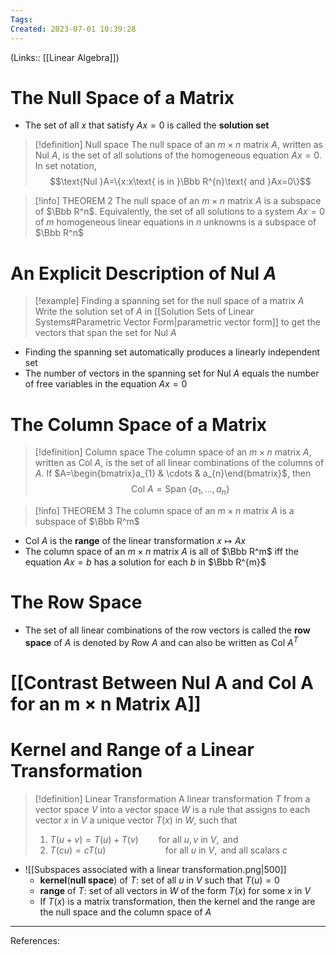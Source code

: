 ```yaml
---
Tags: 
Created: 2023-07-01 10:39:28
---
```

(Links:: [[Linear Algebra]])
# The Null Space of a Matrix
- The set of all $x$ that satisfy $Ax=0$ is called the **solution set**

> [!definition] Null space
> The null space of an $m\times n$ matrix $A$, written as $\text{Nul }A$, is the set of all solutions of the homogeneous equation $Ax=0$. In set notation, $$\text{Nul }A=\{x:x\text{ is in }\Bbb R^{n}\text{ and }Ax=0\}$$

> [!info] THEOREM 2
> The null space of an $m\times n$ matrix $A$ is a subspace of $\Bbb R^n$. Equivalently, the set of all solutions to a system $Ax=0$ of $m$ homogeneous linear equations in $n$ unknowns is a subspace of $\Bbb R^n$
# An Explicit Description of $\text{Nul }A$
> [!example] Finding a spanning set for the null space of a matrix $A$
> Write the solution set of $A$ in [[Solution Sets of Linear Systems#Parametric Vector Form|parametric vector form]] to get the vectors that span the set for $\text{Nul }A$

- Finding the spanning set automatically produces a linearly independent set
- The number of vectors in the spanning set for $\text{Nul }A$ equals the number of free variables in the equation $Ax=0$
# The Column Space of a Matrix
> [!definition] Column space
> The column space of an $m\times n$ matrix $A$, written as $\text{Col }A$, is the set of all linear combinations of the columns of $A$. If $A=\begin{bmatrix}a_{1} & \cdots & a_{n}\end{bmatrix}$, then $$\text{Col }A=\text{Span }\{a_{1},...,a_{n}\}$$

> [!info] THEOREM 3
> The column space of an $m\times n$ matrix $A$ is a subspace of $\Bbb R^m$

- $\text{Col }A$ is the **range** of the linear transformation $x\mapsto Ax$
- The column space of an $m\times n$ matrix $A$ is all of $\Bbb R^m$ iff the equation $Ax=b$ has a solution for each $b$ in $\Bbb R^{m}$
# The Row Space
- The set of all linear combinations of the row vectors is called the **row space** of $A$ is denoted by $\text{Row }A$ and can also be written as $\text{Col }A^T$
# [[Contrast Between Nul A and Col A for an m × n Matrix A]]
# Kernel and Range of a Linear Transformation
> [!definition] Linear Transformation
> A linear transformation $T$ from a vector space $V$ into a vector space $W$ is a rule that assigns to each vector $x$ in $V$ a unique vector $T(x)$ in $W$, such that
> 1. $T(u+v)=T(u)+T(v)\qquad\text{for all } u,v\text{ in } V,\text{ and}$
> 2. $T(cu)=cT(u)\qquad\qquad\qquad \text{for all } u\text{ in } V,\text{ and all scalars }c$

- ![[Subspaces associated with a linear transformation.png|500]]
	- **kernel**(**null space**) of $T$: set of all $u$ in $V$ such that $T(u)=0$
	- **range** of $T$: set of all vectors in $W$ of the form $T(x)$ for some $x$ in $V$
	- If $T(x)$ is a matrix transformation, then the kernel and the range are the null space and the column space of $A$

---
References: